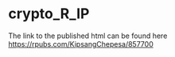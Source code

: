 # crypto_R_IP

The link to the published html can be found here https://rpubs.com/KipsangChepesa/857700
